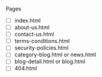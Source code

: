 Pages
- [ ] index.html
- [ ] about-us.html
- [ ] contact-us.html
- [ ] terms-conditions.html
- [ ] security-policies.html
- [ ] category-blog.html or news.html
- [ ] blog-detail.html or blog.html
- [ ] 404.html
